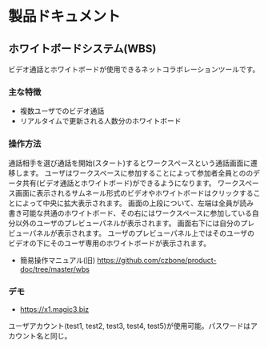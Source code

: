 # 製品ドキュメント

## ホワイトボードシステム(WBS)

ビデオ通話とホワイトボードが使用できるネットコラボレーションツールです。

### 主な特徴

- 複数ユーザでのビデオ通話
- リアルタイムで更新される人数分のホワイトボード

### 操作方法

通話相手を選び通話を開始(スタート)するとワークスペースという通話画面に遷移します。
ユーザはワークスペースに参加することによって参加者全員とののデータ共有(ビデオ通話とホワイトボード)ができるようになります。
ワークスペース画面に表示されるサムネール形式のビデオやホワイトボードはクリックすることによって中央に拡大表示されます。
画面の上段について、左端は全員が読み書き可能な共通のホワイトボード、その右にはワークスペースに参加している自分以外のユーザのプレビューパネルが表示されます。
画面右下には自分のプレビューパネルが表示されます。
ユーザのプレビューパネル上ではそのユーザのビデオの下にそのユーザ専用のホワイトボードが表示されます。


- 簡易操作マニュアル(旧) https://github.com/czbone/product-doc/tree/master/wbs

### デモ

- https://x1.magic3.biz

ユーザアカウント(test1, test2, test3, test4, test5)が使用可能。パスワードはアカウント名と同じ。